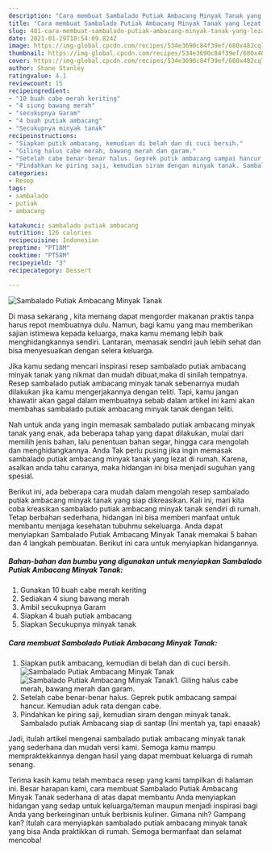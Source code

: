 ```yaml
---
description: "Cara membuat Sambalado Putiak Ambacang Minyak Tanak yang lezat dan Mudah Dibuat"
title: "Cara membuat Sambalado Putiak Ambacang Minyak Tanak yang lezat dan Mudah Dibuat"
slug: 481-cara-membuat-sambalado-putiak-ambacang-minyak-tanak-yang-lezat-dan-mudah-dibuat
date: 2021-01-29T18:54:09.824Z
image: https://img-global.cpcdn.com/recipes/534e3690c84f39ef/680x482cq70/sambalado-putiak-ambacang-minyak-tanak-foto-resep-utama.jpg
thumbnail: https://img-global.cpcdn.com/recipes/534e3690c84f39ef/680x482cq70/sambalado-putiak-ambacang-minyak-tanak-foto-resep-utama.jpg
cover: https://img-global.cpcdn.com/recipes/534e3690c84f39ef/680x482cq70/sambalado-putiak-ambacang-minyak-tanak-foto-resep-utama.jpg
author: Shane Stanley
ratingvalue: 4.1
reviewcount: 15
recipeingredient:
- "10 buah cabe merah keriting"
- "4 siung bawang merah"
- "secukupnya Garam"
- "4 buah putiak ambacang"
- "Secukupnya minyak tanak"
recipeinstructions:
- "Siapkan putik ambacang, kemudian di belah dan di cuci bersih."
- "Giling halus cabe merah, bawang merah dan garam."
- "Setelah cabe benar-benar halus. Geprek putik ambacang sampai hancur. Kemudian aduk rata dengan cabe."
- "Pindahkan ke piring saji, kemudian siram dengan minyak tanak. Sambalado putiak Ambacang siap di santap (Ini mentah ya, tapi enaaak)"
categories:
- Resep
tags:
- sambalado
- putiak
- ambacang

katakunci: sambalado putiak ambacang 
nutrition: 126 calories
recipecuisine: Indonesian
preptime: "PT18M"
cooktime: "PT58M"
recipeyield: "3"
recipecategory: Dessert

---
```



![Sambalado Putiak Ambacang Minyak Tanak](https://img-global.cpcdn.com/recipes/534e3690c84f39ef/680x482cq70/sambalado-putiak-ambacang-minyak-tanak-foto-resep-utama.jpg)

Di masa  sekarang , kita memang dapat mengorder makanan praktis tanpa harus repot membuatnya dulu. Namun, bagi kamu yang mau memberikan sajian istimewa kepada keluarga, maka kamu memang lebih baik menghidangkannya sendiri. Lantaran, memasak sendiri jauh lebih sehat dan bisa menyesuaikan dengan selera keluarga.

Jika kamu sedang mencari inspirasi resep sambalado putiak ambacang minyak tanak yang nikmat dan mudah dibuat,maka di sinilah tempatnya. Resep sambalado putiak ambacang minyak tanak  sebenarnya mudah dilakukan jika kamu mengerjakannya dengan teliti. Tapi, kamu jangan khawatir akan gagal dalam membuatnya 
sebab dalam artikel ini kami akan membahas sambalado putiak ambacang minyak tanak dengan teliti.  



Nah untuk anda yang ingin memasak sambalado putiak ambacang minyak tanak yang enak, ada beberapa tahap yang dapat dilakukan, mulai dari memilih jenis bahan, lalu penentuan bahan segar, hingga cara mengolah dan menghidangkannya. Anda Tak perlu pusing jika ingin memasak sambalado putiak ambacang minyak tanak yang lezat di rumah. Karena, asalkan anda  tahu caranya, maka hidangan ini bisa menjadi suguhan yang spesial.

Berikut ini, ada beberapa cara mudah dalam mengolah resep sambalado putiak ambacang minyak tanak yang siap dikreasikan. Kali ini, mari kita coba kreasikan sambalado putiak ambacang minyak tanak sendiri di rumah. Tetap berbahan sederhana, hidangan ini bisa memberi manfaat untuk membantu menjaga kesehatan tubuhmu sekeluarga. Anda dapat menyiapkan Sambalado Putiak Ambacang Minyak Tanak memakai 5 bahan dan 4 langkah pembuatan. Berikut ini cara untuk menyiapkan hidangannya.

<!--inarticleads1-->

##### Bahan-bahan dan bumbu yang digunakan untuk menyiapkan Sambalado Putiak Ambacang Minyak Tanak:

1. Gunakan 10 buah cabe merah keriting
1. Sediakan 4 siung bawang merah
1. Ambil secukupnya Garam
1. Siapkan 4 buah putiak ambacang
1. Siapkan Secukupnya minyak tanak




<!--inarticleads2-->

##### Cara membuat Sambalado Putiak Ambacang Minyak Tanak:

1. Siapkan putik ambacang, kemudian di belah dan di cuci bersih.
<img src="https://img-global.cpcdn.com/steps/57e469765dfa2d2d/160x128cq70/sambalado-putiak-ambacang-minyak-tanak-langkah-memasak-1-foto.jpg" alt="Sambalado Putiak Ambacang Minyak Tanak"><img src="https://img-global.cpcdn.com/steps/2643182f171b350f/160x128cq70/sambalado-putiak-ambacang-minyak-tanak-langkah-memasak-1-foto.jpg" alt="Sambalado Putiak Ambacang Minyak Tanak">1. Giling halus cabe merah, bawang merah dan garam.
1. Setelah cabe benar-benar halus. Geprek putik ambacang sampai hancur. Kemudian aduk rata dengan cabe.
1. Pindahkan ke piring saji, kemudian siram dengan minyak tanak. Sambalado putiak Ambacang siap di santap (Ini mentah ya, tapi enaaak)




Jadi, itulah artikel mengenai  sambalado putiak ambacang minyak tanak  yang sederhana dan mudah versi kami. Semoga kamu mampu mempraktekkannya dengan hasil yang dapat membuat keluarga di rumah senang. 

Terima kasih kamu telah membaca resep yang kami tampilkan di halaman ini. Besar harapan kami, cara membuat  Sambalado Putiak Ambacang Minyak Tanak sederhana di atas dapat membantu Anda menyiapkan hidangan yang sedap untuk keluarga/teman maupun menjadi inspirasi bagi Anda yang berkeinginan untuk berbisnis kuliner. Gimana nih? Gampang kan? Itulah cara menyiapkan sambalado putiak ambacang minyak tanak yang bisa Anda praktikkan di rumah. Semoga bermanfaat dan selamat mencoba!

